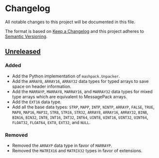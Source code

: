# Changelog
All notable changes to this project will be documented in this file.

The format is based on [Keep a Changelog](http://keepachangelog.com/en/1.0.0/)
and this project adheres to [Semantic Versioning](http://semver.org/spec/v2.0.0.html).

## [Unreleased]
### Added

- Add the Python implementation of `mashpack.Unpacker`.
- Add the `ARRAY8`, `ARRAY16`, `ARRAY32` data types for typed arrays to save space on header information.
- Add the `MARRAYP`, `MARRAY8`, `MARRAY16`, and `MARRAY32` data types for mixed
  type arrays which are equivalent to MessagePack arrays.
- Add the `EXT16` data type.
- Add all the base data types: `STRP`, `MAPP`, `INTP`, `NINTP`, `ARRAYP`,
  `FALSE`, `TRUE`, `MAP8`, `MAP16`, `MAP32`, `STR8`, `STR16`, `STR32`,
  `ARRAY8`, `ARRAY16`, `ARRAY32`, `BIN8`, `BIN16`, `BIN32`, `INT8`, `INT16`,
  `INT32`, `INT64`, `UINT8`, `UINT16`, `UINT32`, `UINT64`, `FLOAT32`, `FLOAT64`,
  `EXT8`, `EXT32`, and `NULL`.

### Removed
- Removed the `ARRAYP` data type in favor of `MARRAYP`.
- Removed the `MATRIX16` and `MATRIX32` types in favor of extensions.

[Unreleased]: https://github.com/SethMichaelLarson/mashpack/compare/e094d8eef3c29acfd0201141703a22de52af2ba0...HEAD
